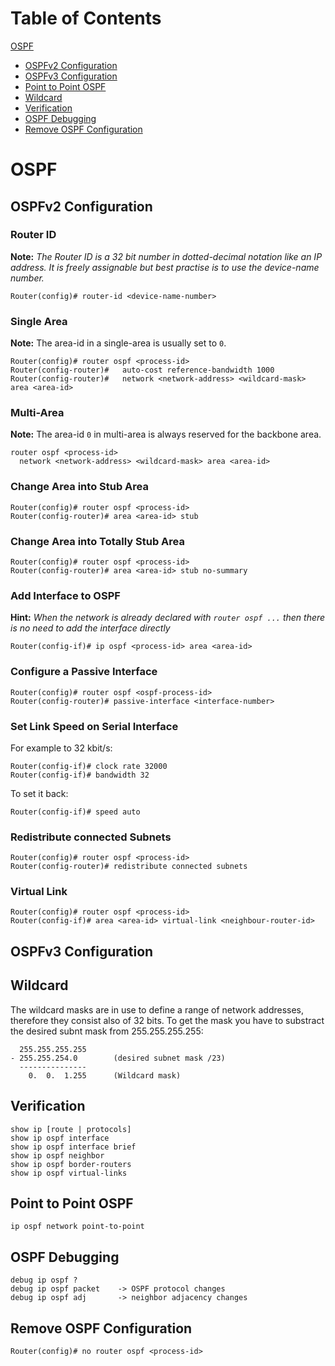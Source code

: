 # Table of Contents

[OSPF](#ospf)

* [OSPFv2 Configuration](#ospfv2-configuration)
* [OSPFv3 Configuration](#ospfv3-configuration)
* [Point to Point OSPF](#point-to-point-ospf)
* [Wildcard](#wildcard)
* [Verification](#verification)
* [OSPF Debugging](#ospf-debugging)
* [Remove OSPF Configuration](#remove-ospf-configuration)

# OSPF

## OSPFv2 Configuration
### Router ID
**Note:** _The Router ID is a 32 bit number in dotted-decimal notation like an IP address. It is freely assignable but best practise is to use the device-name number._
```
Router(config)# router-id <device-name-number>
```


### Single Area
**Note:** The area-id in a single-area is usually set to `0`.
```
Router(config)# router ospf <process-id>
Router(config-router)#   auto-cost reference-bandwidth 1000
Router(config-router)#   network <network-address> <wildcard-mask> area <area-id>
```

### Multi-Area
**Note:** The area-id `0` in multi-area is always reserved for the backbone area.
```
router ospf <process-id>
  network <network-address> <wildcard-mask> area <area-id>
```

### Change Area into Stub Area
```
Router(config)# router ospf <process-id>
Router(config-router)# area <area-id> stub
```

### Change Area into Totally Stub Area
```
Router(config)# router ospf <process-id>
Router(config-router)# area <area-id> stub no-summary
```


### Add Interface to OSPF
**Hint:** _When the network is already declared with `router ospf ...` then there is no need to add the interface directly_
```
Router(config-if)# ip ospf <process-id> area <area-id>
```

### Configure a Passive Interface
```
Router(config)# router ospf <ospf-process-id>
Router(config-router)# passive-interface <interface-number>
```

### Set Link Speed on Serial Interface
For example to 32 kbit/s:
```
Router(config-if)# clock rate 32000
Router(config-if)# bandwidth 32
```
To set it back:
```
Router(config-if)# speed auto
```

### Redistribute connected Subnets
```
Router(config)# router ospf <process-id>
Router(config-router)# redistribute connected subnets
```

### Virtual Link
```
Router(config)# router ospf <process-id>
Router(config-if)# area <area-id> virtual-link <neighbour-router-id>
```

## OSPFv3 Configuration

## Wildcard
The wildcard masks are in use to define a range of network addresses, therefore they consist also of 32 bits. To get the mask you have to substract the desired subnt mask from 255.255.255.255:
```
  255.255.255.255
- 255.255.254.0        (desired subnet mask /23)
  ---------------
    0.  0.  1.255      (Wildcard mask)
```

## Verification
```
show ip [route | protocols]
show ip ospf interface
show ip ospf interface brief
show ip ospf neighbor
show ip ospf border-routers
show ip ospf virtual-links
```

## Point to Point OSPF
```
ip ospf network point-to-point
```

## OSPF Debugging
```
debug ip ospf ?
debug ip ospf packet    -> OSPF protocol changes
debug ip ospf adj       -> neighbor adjacency changes
```

## Remove OSPF Configuration
```
Router(config)# no router ospf <process-id>
```